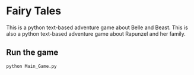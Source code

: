 # Fairy Tales

This is a python text-based adventure game about Belle and Beast.
This is also a python text-based adventure game about Rapunzel and her family.


## Run the game

```python
python Main_Game.py
```
